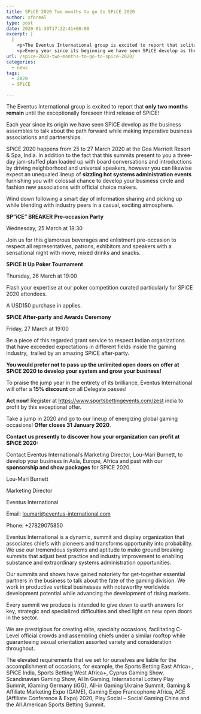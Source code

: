 ```yaml
---
title: SPiCE 2020 Two months to go to SPiCE 2020
author: xforeal 
type: post
date: 2020-01-30T17:22:41+00:00
excerpt: |
  |
    <p>The Eventus International group is excited to report that solitary two months stay until the exceptionally foreseen third version of SPiCE! </p>
    <p>Every year since its beginning we have seen SPiCE develop as the business assembles to examine the path forward while making crucial business associations and partnerships </p>
url: /spice-2020-two-months-to-go-to-spice-2020/
categories:
  - news
tags:
  - 2020
  - SPiCE

---
```

The Eventus International group is excited to report that **only two months remain** until the exceptionally foreseen third release of SPiCE!

Each year since its origin we have seen SPiCE develop as the business assembles to talk about the path forward while making imperative business associations and partnerships.

SPiCE 2020 happens from 25 to 27 March 2020 at the Goa Marriott Resort & Spa, India. In addition to the fact that this summits present to you a three-day jam-stuffed plan loaded up with board conversations and introductions by driving neighborhood and universal speakers, however you can likewise expect an unequaled lineup of **sizzling hot systems administration events** furnishing you with colossal chance to develop your business circle and fashion new associations with official choice makers.

Wind down following a smart day of information sharing and picking up while blending with industry peers in a casual, exciting atmosphere.

**SP”iCE” BREAKER** **Pre-occasion Party**

Wednesday, 25 March at 18:30

Join us for this glamorous beverages and enlistment pre-occasion to respect all representatives, patrons, exhibitors and speakers with a sensational night with move, mixed drinks and snacks.

**SPiCE It Up Poker Tournament**

Thursday, 26 March at 19:00

Flash your expertise at our poker competition curated particularly for SPiCE 2020 attendees.

A USD150 purchase in applies.

**SPiCE After-party** **and Awards Ceremony**

Friday, 27 March at 19:00

Be a piece of this regarded grant service to respect Indian organizations that have exceeded expectations in different fields inside the gaming industry,&nbsp; trailed by an amazing SPiCE after-party.

**You would prefer not to pass up the unlimited open doors on offer at SPiCE 2020 to develop your system and grow your business!**

To praise the jump year in the entirety of its brilliance, Eventus International will offer a **15% discount** on all Delegate passes!

**Act now!** Register at https://www.sportsbettingevents.com/zest india to profit by this exceptional offer.

Take a jump in 2020 and go to our lineup of energizing global gaming occasions! **Offer closes 31 January 2020**.

**Contact us presently to discover how your organization can profit at SPiCE 2020:**

Contact Eventus International’s Marketing Director, Lou-Mari Burnett, to develop your business in Asia, Europe, Africa and past with our **sponsorship and show packages** for SPiCE 2020.

Lou-Mari Burnett

Marketing Director&nbsp;

Eventus International

Email: loumari@eventus-international.com

Phone: +27829075850

Eventus International is a dynamic, summit and display organization that associates chiefs with pioneers and transforms opportunity into probability. We use our tremendous systems and aptitude to make ground breaking summits that adjust best practice and industry improvement to enabling substance and extraordinary systems administration opportunities.

Our summits and shows have gained notoriety for get-together essential partners in the business to talk about the fate of the gaming division. We work in productive vertical businesses with noteworthy worldwide development potential while advancing the development of rising markets.

Every summit we produce is intended to give down to earth answers for key, strategic and specialized difficulties and shed light on new open doors in the sector.

We are prestigious for creating elite, specialty occasions, facilitating C-Level official crowds and assembling chiefs under a similar rooftop while guaranteeing sexual orientation assorted variety and consideration throughout.

The elevated requirements that we set for ourselves are liable for the accomplishment of occasions, for example, the Sports Betting East Africa+, SPiCE India, Sports Betting West Africa+, Cyprus Gaming Show, Scandinavian Gaming Show, AI In Gaming, International Lottery Play Summit, iGaming Germany (iGG), All-in Gaming Ukraine Summit, Gaming & Affiliate Marketing Expo (GAME), Gaming Expo Francophone Africa, ACE (Affiliate Conference & Expo) 2020, Play Social – Social Gaming China and the All American Sports Betting Summit.